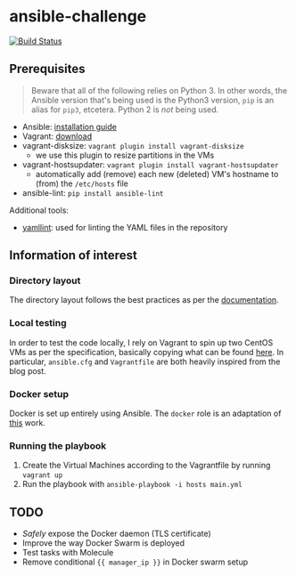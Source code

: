 # ansible-challenge

[![Build Status](https://travis-ci.com/LolloneS/ansible-experiment.svg?branch=master)](https://travis-ci.com/LolloneS/ansible-experiment)

## Prerequisites

> Beware that all of the following relies on Python 3. In other words, the Ansible version that's being used is the Python3 version, `pip` is an alias for `pip3`, etcetera. Python 2 is *not* being used.

* Ansible: [installation guide](https://docs.ansible.com/ansible/latest/installation_guide/intro_installation.html)
* Vagrant: [download](https://www.vagrantup.com/downloads.html)
* vagrant-disksize: `vagrant plugin install vagrant-disksize`
    * we use this plugin to resize partitions in the VMs
* vagrant-hostsupdater: `vagrant plugin install vagrant-hostsupdater`
    * automatically add (remove) each new (deleted) VM's hostname to (from) the `/etc/hosts` file 
* ansible-lint: `pip install ansible-lint`

Additional tools:
* [yamllint](https://github.com/adrienverge/yamllint): used for linting the YAML files in the repository

## Information of interest
### Directory layout
The directory layout follows the best practices as per the [documentation](https://docs.ansible.com/ansible/latest/user_guide/playbooks_best_practices.html).

### Local testing
In order to test the code locally, I rely on Vagrant to spin up two CentOS VMs as per the specification, basically copying what can be found [here](https://www.hamvocke.com/blog/local-ansible-testing/). In particular, `ansible.cfg` and `Vagrantfile` are both heavily inspired from the blog post.

### Docker setup
Docker is set up entirely using Ansible. The `docker` role is an adaptation of [this](https://github.com/geerlingguy/ansible-role-docker) work.

### Running the playbook
1. Create the Virtual Machines according to the Vagrantfile by running `vagrant up`
2. Run the playbook with `ansible-playbook -i hosts main.yml`

## TODO
* *Safely* expose the Docker daemon (TLS certificate)
* Improve the way Docker Swarm is deployed
* Test tasks with Molecule
* Remove conditional `{{ manager_ip }}` in Docker swarm setup